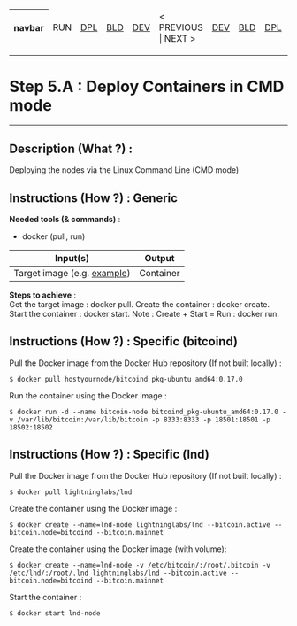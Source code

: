 <table>
    <thead>
        <tr>
            <th>navbar</th>
            <td>RUN</td>
            <td><A href="https://github.com/babonet13/HostYourNode/tree/master/HowTo/2_InstallApplications">DPL</A></td>
            <td><A href="https://github.com/babonet13/HostYourNode/tree/master/HowTo/4_BuildImages">BLD</A></td>
            <td><A href="https://github.com/babonet13/HostYourNode/tree/master/HowTo/4_BuildImages">DEV</A></td>
            <td>< PREVIOUS | NEXT ></td>
            <td><A href="https://github.com/babonet13/HostYourNode/tree/master/HowTo/6_MonitorDaemons">DEV</A></td>
            <td><A href="https://github.com/babonet13/HostYourNode/tree/master/HowTo/6_MonitorDaemons">BLD</A></td>
            <td><A href="https://github.com/babonet13/HostYourNode/tree/master/HowTo/6_MonitorDaemons">DPL</A></td>
            <td>RUN</td>
            <th><A href="https://github.com/babonet13/HostYourNode/blob/master/Who/Profiles.md">profiles</A></th>
        </tr>
    </thead>
</table>

---
# Step 5.A : Deploy Containers in CMD mode
---

Description (What ?) :
-
Deploying the nodes via the Linux Command Line (CMD mode) 

Instructions (How ?) : Generic
-
__Needed tools (& commands)__ : 
* docker (pull, run)

<table>
    <thead>
        <tr>
            <th>Input(s)</th>
            <th>Output</th>
        </tr>
    </thead>
    <tbody>
        <tr>
        <td>Target image (e.g. <A href="https://hub.docker.com/r/hostyournode/bitcoind_pkg-ubuntu_arm32v7/">example</A>)</td>
        <td>Container</td>
        </tr>
    </tbody>
</table>

__Steps to achieve__ :   
Get the target image : docker pull. 
Create the container : docker create.  
Start the container : docker start. 
Note : Create + Start = Run : docker run.  

Instructions (How ?) : Specific (bitcoind)
-
Pull the Docker image from the Docker Hub repository (If not built locally) :
<pre><code>$ docker pull hostyournode/bitcoind_pkg-ubuntu_amd64:0.17.0</code></pre>

Run the container using the Docker image :
<pre><code>$ docker run -d --name bitcoin-node bitcoind_pkg-ubuntu_amd64:0.17.0 -v /var/lib/bitcoin:/var/lib/bitcoin -p 8333:8333 -p 18501:18501 -p 18502:18502</code></pre>


Instructions (How ?) : Specific (lnd)
-
Pull the Docker image from the Docker Hub repository (If not built locally) :
<pre><code>$ docker pull lightninglabs/lnd</code></pre>

Create the container using the Docker image :
<pre><code>$ docker create --name=lnd-node lightninglabs/lnd --bitcoin.active --bitcoin.node=bitcoind --bitcoin.mainnet</code></pre>

Create the container using the Docker image (with volume):
<pre><code>$ docker create --name=lnd-node -v /etc/bitcoin/:/root/.bitcoin -v /etc/lnd/:/root/.lnd lightninglabs/lnd --bitcoin.active --bitcoin.node=bitcoind --bitcoin.mainnet</code></pre>

Start the container  :
<pre><code>$ docker start lnd-node</code></pre>
